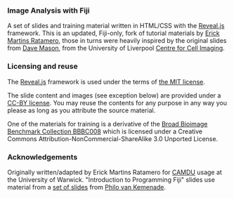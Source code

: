 
### Image Analysis with Fiji
A set of slides and training material written in HTML/CSS with the [Reveal.js](https://github.com/hakimel/reveal.js) framework. 
This is an updated, Fiji-only, fork of tutorial materials by [Erick Martins Ratamero](https://github.com/erickmartins/training), those in turns were heavily inspired by the original slides from [Dave Mason](http://pcwww.liv.ac.uk/~dnmason), from the University of Liverpool [Centre for Cell Imaging](http://cci.liv.ac.uk).

### Licensing and reuse
The [Reveal.js](https://github.com/hakimel/reveal.js) framework is used under the terms of [the MIT license](./LICENSE_REVEAL).

The slide content and images (see exception below) are provided under a [CC-BY license](https://creativecommons.org/share-your-work/public-domain/cc0/). You may reuse the contents for any purpose in any way you please as long as you attribute the source material.

One of the materials for training is a derivative of the [Broad Bioimage Benchmark Collection BBBC008](https://data.broadinstitute.org/bbbc/BBBC008/) which is licensed under a Creative Commons Attribution-NonCommercial-ShareAlike 3.0 Unported License.

### Acknowledgements
Originally written/adapted by Erick Martins Ratamero for [CAMDU](https://warwick.ac.uk/fac/sci/med/research/biomedical/facilities/camdu/) usage at the University of Warwick. "Introduction to Programming Fiji" slides use material from a [set of slides](https://slides.com/phivk/intro2python) from [Philo van Kemenade](twitter.com/phivk).